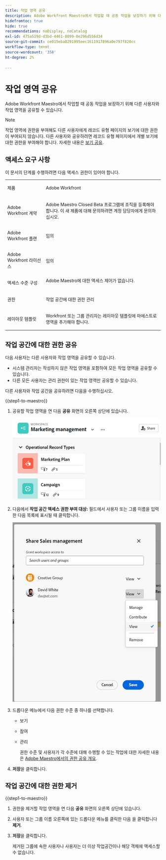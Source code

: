 ```yaml
---
title: 작업 영역 공유
description: Adobe Workfront Maestro에서 작업할 때 공동 작업을 보장하기 위해 다른 사용자와 작업 영역을 공유할 수 있습니다.
hidefromtoc: true
hide: true
recommendations: noDisplay, noCatalog
exl-id: 475a519d-d3bd-4461-8099-0e296d556d34
source-git-commit: ce015eba8291995eec1611917896a0e797f820cc
workflow-type: tm+mt
source-wordcount: '358'
ht-degree: 2%

---
```



<!--update the metadata and description when we turn this article live; also, update title after Bob adds Maestro as a product-->

# 작업 영역 공유

Adobe Workfront Maestro에서 작업할 때 공동 작업을 보장하기 위해 다른 사용자와 작업 영역을 공유할 수 있습니다.

>[!NOTE]
>
>작업 영역에 권한을 부여해도 다른 사용자에게 레코드 유형 페이지의 보기에 대한 권한이 부여되지 않습니다. 다른 사용자와 공유하려면 레코드 유형 페이지에서 개별 보기에 대한 권한을 부여해야 합니다. 자세한 내용은 [보기 공유](/help/quicksilver/maestro/access/share-views.md).


## 액세스 요구 사항

이 문서의 단계를 수행하려면 다음 액세스 권한이 있어야 합니다.

<table style="table-layout:auto">
 <col>
 </col>
 <col>
 </col>
 <tbody>
    <tr>
<tr>
<td>
   <p> 제품</p> </td>
   <td>
   <p> Adobe Workfront</p> </td>
  </tr>  
 <td role="rowheader"><p>Adobe Workfront 계약</p></td>
   <td>
<p>Adobe Maestro Closed Beta 프로그램에 조직을 등록해야 합니다. 이 새 제품에 대해 문의하려면 계정 담당자에게 문의하십시오. </p>
   </td>
  </tr>
  <tr>
   <td role="rowheader"><p>Adobe Workfront 플랜</p></td>
   <td>
<p>임의</p>
   </td>
  </tr>
  <tr>
   <td role="rowheader"><p>Adobe Workfront 라이선스</p></td>
   <td>
   <p>임의</p> 
  </td>
  </tr>

<tr>
   <td role="rowheader"><p>액세스 수준 구성</p></td>
   <td> Adobe Maestro에 대한 액세스 제어가 없습니다.</p>  
</td>
  </tr>

<tr>
   <td role="rowheader"><p>권한</p></td>
   <td> <p>작업 공간에 대한 권한 관리</p>  
</td>
  </tr>

<tr>
   <td role="rowheader"><p>레이아웃 템플릿</p></td>
   <td> <p>Workfront 또는 그룹 관리자는 레이아웃 템플릿에 마에스트로 영역을 추가해야 합니다. </p>  
</td>
  </tr>
 </tbody>
</table>

## 작업 공간에 대한 권한 공유

다음 사용자는 다른 사용자와 작업 영역을 공유할 수 있습니다.

* 시스템 관리자는 작성하지 않은 작업 영역을 포함하여 모든 작업 영역을 공유할 수 있습니다.
* 다른 모든 사용자는 관리 권한이 있는 작업 영역만 공유할 수 있습니다.

다른 사용자와 작업 공간을 공유하려면 다음을 수행하십시오.

{{step1-to-maestro}}

1. 공유할 작업 영역을 연 다음 **공유** 화면의 오른쪽 상단에 있습니다.

   ![](assets/share-button-on-workspace-top-right.png)

1. 다음에서 **작업 공간 액세스 권한 부여 대상:** 필드에서 사용자 또는 그룹 이름을 입력한 다음 목록에 표시될 때 클릭합니다.

   ![](assets/sharing-ui-with-groups.png)

1. 드롭다운 메뉴에서 다음 권한 수준 중 하나를 선택합니다.
   * 보기
   * 참여
   * 관리

     권한 수준 및 사용자가 각 수준에 대해 수행할 수 있는 작업에 대한 자세한 내용은 [Adobe Maestro에서의 권한 공유 개요](../access/sharing-permissions-overview.md).
1. **저장**&#x200B;을 클릭합니다.


## 작업 공간에 대한 권한 제거


{{step1-to-maestro}}

1. 권한을 제거할 작업 영역을 연 다음 **공유** 화면의 오른쪽 상단에 있습니다.
1. 사용자 또는 그룹 이름 오른쪽에 있는 드롭다운 메뉴를 클릭한 다음 을 클릭합니다 **제거**.
1. **저장**&#x200B;을 클릭합니다.

   제거된 그룹에 속한 사용자나 사용자는 더 이상 작업공간이나 해당 객체에 액세스할 수 없습니다.